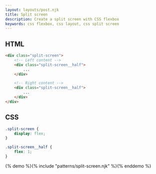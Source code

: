 ```yaml
---
layout: layouts/post.njk
title: Split screen
description: Create a split screen with CSS flexbox
keywords: css flexbox, css layout, css split screen
---
```


## HTML

```html
<div class="split-screen">
    <!-- Left content -->
    <div class="split-screen__half">
        ...
    </div>

    <!-- Right content -->
    <div class="split-screen__half">
        ...
    </div>
</div>
```

## CSS

```css
.split-screen {
    display: flex;
}

.split-screen__half {
    flex: 1;
}
```

{% demo %}{% include "patterns/split-screen.njk" %}{% enddemo %}
